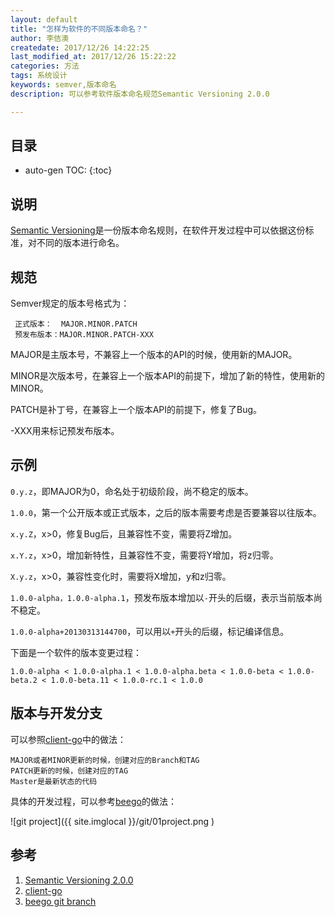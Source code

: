```yaml
---
layout: default
title: "怎样为软件的不同版本命名？"
author: 李佶澳
createdate: 2017/12/26 14:22:25
last_modified_at: 2017/12/26 15:22:22
categories: 方法
tags: 系统设计
keywords: semver,版本命名
description: 可以参考软件版本命名规范Semantic Versioning 2.0.0

---
```


## 目录
* auto-gen TOC:
{:toc}

## 说明

[Semantic Versioning][1]是一份版本命名规则，在软件开发过程中可以依据这份标准，对不同的版本进行命名。

## 规范

Semver规定的版本号格式为：

	 正式版本：  MAJOR.MINOR.PATCH
	 预发布版本：MAJOR.MINOR.PATCH-XXX

MAJOR是主版本号，不兼容上一个版本的API的时候，使用新的MAJOR。

MINOR是次版本号，在兼容上一个版本API的前提下，增加了新的特性，使用新的MINOR。

PATCH是补丁号，在兼容上一个版本API的前提下，修复了Bug。

-XXX用来标记预发布版本。

## 示例

`0.y.z`，即MAJOR为0，命名处于初级阶段，尚不稳定的版本。

`1.0.0`，第一个公开版本或正式版本，之后的版本需要考虑是否要兼容以往版本。

`x.y.Z`，x>0，修复Bug后，且兼容性不变，需要将Z增加。

`x.Y.z`，x>0，增加新特性，且兼容性不变，需要将Y增加，将z归零。

`X.y.z`，x>0，兼容性变化时，需要将X增加，y和z归零。

`1.0.0-alpha，1.0.0-alpha.1`，预发布版本增加以`-`开头的后缀，表示当前版本尚不稳定。

`1.0.0-alpha+20130313144700`，可以用以`+`开头的后缀，标记编译信息。

下面是一个软件的版本变更过程：

	1.0.0-alpha < 1.0.0-alpha.1 < 1.0.0-alpha.beta < 1.0.0-beta < 1.0.0-beta.2 < 1.0.0-beta.11 < 1.0.0-rc.1 < 1.0.0

## 版本与开发分支

可以参照[client-go][2]中的做法：

	MAJOR或者MINOR更新的时候，创建对应的Branch和TAG
	PATCH更新的时候，创建对应的TAG
	Master是最新状态的代码

具体的开发过程，可以参考[beego][3]的做法：

![git project]({{ site.imglocal }}/git/01project.png )

## 参考

1. [Semantic Versioning 2.0.0][1]
2. [client-go][2]
3. [beego git branch][3]

[1]: https://semver.org/  "Semantic Versioning 2.0.0" 
[2]: https://github.com/kubernetes/client-go "client-go"
[3]: https://beego.me/docs/install/ "beego git branch"
